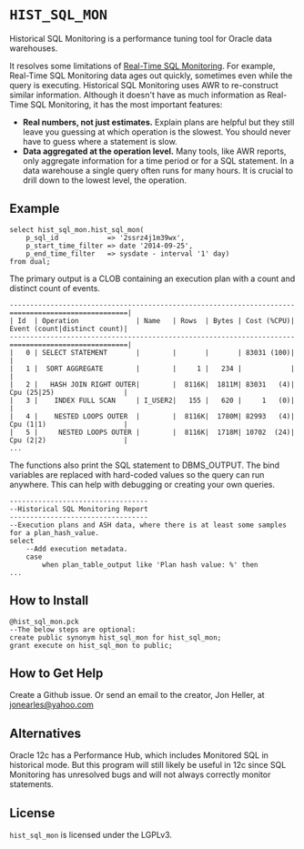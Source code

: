 `HIST_SQL_MON`
============

Historical SQL Monitoring is a performance tuning tool for Oracle data warehouses.

It resolves some limitations of [Real-Time SQL Monitoring](http://www.oracle.com/technetwork/database/manageability/sqlmonitor-084401.html).  For example, Real-Time SQL Monitoring data ages out quickly, sometimes even while the query is executing.  Historical SQL Monitoring uses AWR to re-construct similar information.  Although it doesn't have as much information as Real-Time SQL Monitoring, it has the most important features:

* **Real numbers, not just estimates.**  Explain plans are helpful but they still leave you guessing at which operation is the slowest.  You should never have to guess where a statement is slow.
* **Data aggregated at the operation level.**  Many tools, like AWR reports, only aggregate information for a time period or for a SQL statement.  In a data warehouse a single query often runs for many hours.  It is crucial to drill down to the lowest level, the operation.


## Example

    select hist_sql_mon.hist_sql_mon(
        p_sql_id            => '2ssrz4j1m39wx',
        p_start_time_filter => date '2014-09-25',
        p_end_time_filter   => sysdate - interval '1' day)
    from dual;

The primary output is a CLOB containing an execution plan with a count and distinct count of events.

    ----------------------------------------------------------------------=============================|
    | Id  | Operation              | Name   | Rows  | Bytes | Cost (%CPU)| Event (count|distinct count)|
    ----------------------------------------------------------------------=============================|
    |   0 | SELECT STATEMENT       |        |       |       | 83031 (100)|                             |
    |   1 |  SORT AGGREGATE        |        |     1 |   234 |            |                             |
    |   2 |   HASH JOIN RIGHT OUTER|        |  8116K|  1811M| 83031   (4)| Cpu (25|25)                 |
    |   3 |    INDEX FULL SCAN     | I_USER2|   155 |   620 |     1   (0)|                             |
    |   4 |    NESTED LOOPS OUTER  |        |  8116K|  1780M| 82993   (4)| Cpu (1|1)                   |
    |   5 |     NESTED LOOPS OUTER |        |  8116K|  1718M| 10702  (24)| Cpu (2|2)                   |
    ...

The functions also print the SQL statement to DBMS_OUTPUT.  The bind variables are replaced with hard-coded values so the query can run anywhere.  This can help with debugging or creating your own queries.

    ----------------------------------
    --Historical SQL Monitoring Report
    ----------------------------------
    --Execution plans and ASH data, where there is at least some samples for a plan_hash_value.
    select
    	--Add execution metadata.
    	case
    		when plan_table_output like 'Plan hash value: %' then
    ...


## How to Install

    @hist_sql_mon.pck
    --The below steps are optional:
    create public synonym hist_sql_mon for hist_sql_mon;
    grant execute on hist_sql_mon to public;


## How to Get Help
Create a Github issue.  Or send an email to the creator, Jon Heller, at jonearles@yahoo.com


## Alternatives

Oracle 12c has a Performance Hub, which includes Monitored SQL in historical mode.  But this program will still likely be useful in 12c since SQL Monitoring has unresolved bugs and will not always correctly monitor statements.


## License
`hist_sql_mon` is licensed under the LGPLv3.
